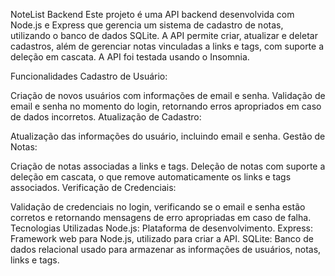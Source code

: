 NoteList Backend
Este projeto é uma API backend desenvolvida com Node.js e Express que gerencia um sistema de cadastro de notas, utilizando o banco de dados SQLite. A API permite criar, atualizar e deletar cadastros, além de gerenciar notas vinculadas a links e tags, com suporte a deleção em cascata. A API foi testada usando o Insomnia.

Funcionalidades
Cadastro de Usuário:

Criação de novos usuários com informações de email e senha.
Validação de email e senha no momento do login, retornando erros apropriados em caso de dados incorretos.
Atualização de Cadastro:

Atualização das informações do usuário, incluindo email e senha.
Gestão de Notas:

Criação de notas associadas a links e tags.
Deleção de notas com suporte a deleção em cascata, o que remove automaticamente os links e tags associados.
Verificação de Credenciais:

Validação de credenciais no login, verificando se o email e senha estão corretos e retornando mensagens de erro apropriadas em caso de falha.
Tecnologias Utilizadas
Node.js: Plataforma de desenvolvimento.
Express: Framework web para Node.js, utilizado para criar a API.
SQLite: Banco de dados relacional usado para armazenar as informações de usuários, notas, links e tags.
